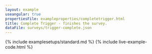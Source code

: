 ```yaml
---
layout: example
useangular: true
propertiesFile: exampleproperties/completetrigger.html
title: Complete Trigger - finishes the survey.
dataFile: surveys/trigger-complete.json
---
```


{% include examplesetups/standard.md %}
{% include live-example-code.html %}